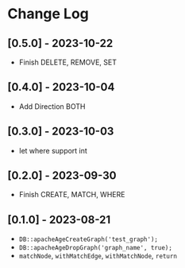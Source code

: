 # Change Log

## [0.5.0] - 2023-10-22

- Finish DELETE, REMOVE, SET

## [0.4.0] - 2023-10-04

- Add Direction BOTH

## [0.3.0] - 2023-10-03

- let where support int

## [0.2.0] - 2023-09-30

- Finish CREATE, MATCH, WHERE

## [0.1.0] - 2023-08-21

- `DB::apacheAgeCreateGraph('test_graph');`
- `DB::apacheAgeDropGraph('graph_name', true);`
- `matchNode`, `withMatchEdge`, `withMatchNode`, `return`
